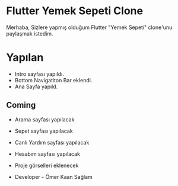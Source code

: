# Flutter Yemek Sepeti Clone

Merhaba, Sizlere yapmış olduğum Flutter "Yemek Sepeti" clone'unu paylaşmak istedim.

# Yapılan

- Intro sayfası yapıldı.
- Bottom Navigatiton Bar eklendi.
- Ana Sayfa yapıld.
## Coming
- Arama sayfası yapılacak
- Sepet sayfası yapılacak
- Canlı Yardım sayfası yapılacak
- Hesabım sayfası yapılacak
- Proje görselleri eklenecek

- Developer - Ömer Kaan Sağlam
